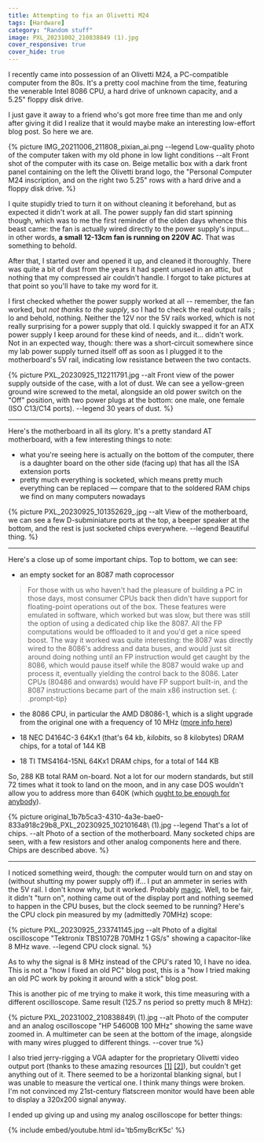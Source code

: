 ```yaml
---
title: Attempting to fix an Olivetti M24
tags: [Hardware]
category: "Random stuff"
image: PXL_20231002_210838849 (1).jpg
cover_responsive: true
cover_hide: true
---
```


I recently came into possession of an Olivetti M24, a PC-compatible computer from the 80s. It's a pretty cool machine from the time, featuring the venerable Intel 8086 CPU, a hard drive of unknown capacity, and a 5.25" floppy disk drive.

I just gave it away to a friend who's got more free time than me and only after giving it did I realize that it would maybe make an interesting low-effort blog post. So here we are.

{% picture IMG_20211006_211808_pixian_ai.png --legend Low-quality photo of the computer taken with my old phone in low light conditions --alt Front shot of the computer with its case on. Beige metallic box with a dark front panel containing on the left the Olivetti brand logo, the "Personal Computer M24 inscription, and on the right two 5.25" rows with a hard drive and a floppy disk drive. %}

I quite stupidly tried to turn it on without cleaning it beforehand, but as expected it didn't work at all. The power supply fan did start spinning though, which was to me the first reminder of the olden days whence this beast came: the fan is actually wired directly to the power supply's input... in other words, **a small 12-13cm fan is running on 220V AC**. That was something to behold.

After that, I started over and opened it up, and cleaned it thoroughly. There was quite a bit of dust from the years it had spent unused in an attic, but nothing that my compressed air couldn't handle. I forgot to take pictures at that point so you'll have to take my word for it.

I first checked whether the power supply worked at all -- remember, the fan worked, but _not thanks to the supply_, so I had to check the real output rails ; lo and behold, nothing. Neither the 12V nor the 5V rails worked, which is not really surprising for a power supply that old. I quickly swapped it for an ATX power supply I keep around for these kind of needs, and it... didn't work. Not in an expected way, though: there was a short-circuit somewhere since my lab power supply turned itself off as soon as I plugged it to the motherboard's 5V rail, indicating low resistance between the two contacts.

{% picture PXL_20230925_112211791.jpg --alt Front view of the power supply outside of the case, with a lot of dust. We can see a yellow-green ground wire screwed to the metal, alongside an old power switch on the "Off" position, with two power plugs at the bottom: one male, one female (ISO C13/C14 ports). --legend 30 years of dust. %}

---

Here's the motherboard in all its glory. It's a pretty standard AT motherboard, with a few interesting things to note:
- what you're seeing here is actually on the bottom of the computer, there is a daughter board on the other side (facing up) that has all the ISA extension ports
- pretty much everything is socketed, which means pretty much everything can be replaced — compare that to the soldered RAM chips we find on many computers nowadays

{% picture PXL_20230925_101352629_.jpg --alt View of the motherboard, we can see a few D-subminiature ports at the top, a beeper speaker at the bottom, and the rest is just socketed chips everywhere. --legend Beautiful thing. %}

---

Here's a close up of some important chips. Top to bottom, we can see:
- an empty socket for an 8087 math coprocessor

> For those with us who haven't had the pleasure of building a PC in those days, most consumer CPUs back then didn't have support for floating-point operations out of the box. These features were emulated in software, which worked but was slow, but there was still the option of using a dedicated chip like the 8087. All the FP computations would be offloaded to it and you'd get a nice speed boost. The way it worked was quite interesting: the 8087 was directly wired to the 8086's address and data buses, and would just sit around doing nothing until an FP instruction would get caught by the 8086, which would pause itself while the 8087 would wake up and process it, eventually yielding the control back to the 8086. Later CPUs (80486 and onwards) would have FP support built-in, and the 8087 instructions became part of the main x86 instruction set.
{: .prompt-tip}

- the 8086 CPU, in particular the AMD D8086-1, which is a slight upgrade from the original one with a frequency of 10 MHz ([more info here](https://en.wikichip.org/wiki/amd/am8086/d8086-1))

- 18 NEC D4164C-3 64Kx1 (that's 64 kb, *kilobits*, so 8 kilobytes) DRAM chips, for a total of 144 KB

- 18 TI TMS4164-15NL 64Kx1 DRAM chips, for a total of 144 KB

So, 288 KB total RAM on-board. Not a lot for our modern standards, but still 72 times what it took to land on the moon, and in any case DOS wouldn't allow you to address more than 640K (which [ought to be enough for anybody](https://www.computerworld.com/article/2534312/the--640k--quote-won-t-go-away----but-did-gates-really-say-it-.html)).

{% picture original_1b7b5ca3-4310-4a3e-bae0-833a918c29b8_PXL_20230925_102101648\ (1).jpg --legend That's a lot of chips. --alt Photo of a section of the motherboard. Many socketed chips are seen, with a few resistors and other analog components here and there. Chips are described above. %}

---

I noticed something weird, though: the computer would turn on and stay on (without shutting my power supply off) if... I put an ammeter in series with the 5V rail. I don't know why, but it worked. Probably [magic](http://catb.org/esr/jargon/html/magic-story.html). Well, to be fair, it didn't "turn on", nothing came out of the display port and nothing seemed to happen in the CPU buses, but the clock seemed to be running? Here's the CPU clock pin measured by my (admittedly 70MHz) scope:

{% picture PXL_20230925_233741145.jpg --alt Photo of a digital oscilloscope "Tektronix TBS1072B 70MHz 1 GS/s" showing a capacitor-like 8 MHz wave. --legend CPU clock signal. %}

As to why the signal is 8 MHz instead of the CPU's rated 10, I have no idea. This is not a "how I fixed an old PC" blog post, this is a "how I tried making an old PC work by poking it around with a stick" blog post.

This is another pic of me trying to make it work, this time measuring with a different oscilloscope. Same result (125.7 ns period so pretty much 8 MHz):

{% picture PXL_20231002_210838849\ (1).jpg --alt Photo of the computer and an analog oscilloscope "HP 54600B 100 MHz" showing the same wave zoomed in. A multimeter can be seen at the bottom of the image, alongside with many wires plugged to different things. --cover true %}

I also tried jerry-rigging a VGA adapter for the proprietary Olivetti video output port (thanks to these amazing resources [[1]](http://olivettim24.hadesnet.org/docs/video_converter.pdf) [[2]](http://olivettim24.hadesnet.org/docs/video_pinout.pdf)), but couldn't get anything out of it. There seemed to be a horizontal blanking signal, but I was unable to measure the vertical one. I think many things were broken. I'm not convinced my 21st-century flatscreen monitor would have been able to display a 320x200 signal anyway.

I ended up giving up and using my analog oscilloscope for better things:

{% include embed/youtube.html id='tb5myBcrK5c' %}